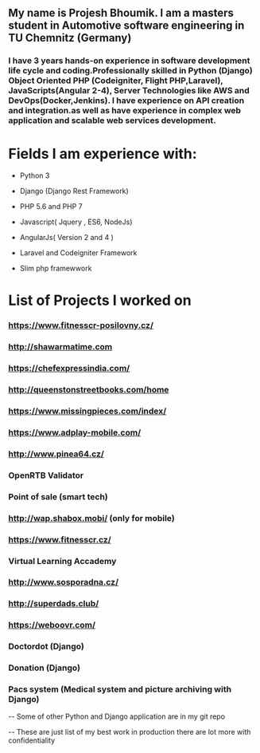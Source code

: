 

## My name is Projesh Bhoumik. I am a masters student in Automotive software engineering in TU Chemnitz (Germany) 

### I have 3 years hands-on experience in software development life cycle and coding.Professionally skilled in  Python (Django) Object Oriented PHP (Codeigniter, Flight PHP,Laravel), JavaScripts(Angular 2-4), Server Technologies like AWS and DevOps(Docker,Jenkins).  I have experience on API creation and integration.as well as  have  experience in complex web application and scalable web services development.				




# Fields I am experience with:

- Python 3

- Django (Django Rest Framework)

- PHP 5.6 and PHP 7

- Javascript( Jquery , ES6, NodeJs) 

- AngularJs( Version 2 and 4 )

- Laravel and Codeigniter Framework

- Slim php framewwork
			
			
			
# List of Projects I worked on

### https://www.fitnesscr-posilovny.cz/

### http://shawarmatime.com 

### https://chefexpressindia.com/ 

### http://queenstonstreetbooks.com/home

### https://www.missingpieces.com/index/

### https://www.adplay-mobile.com/

### http://www.pinea64.cz/

### OpenRTB Validator

### Point of sale (smart tech)

### http://wap.shabox.mobi/ (only for mobile)

### https://www.fitnesscr.cz/ 

### Virtual Learning Accademy 

### http://www.sosporadna.cz/ 

### http://superdads.club/ 

### https://weboovr.com/ 

### Doctordot (Django)

### Donation (Django)

### Pacs system (Medical system and picture archiving with Django)

-- Some of other Python and Django application are in my git repo 

-- These are just list of my best work in production there are lot more with 							  confidentiality 
			
